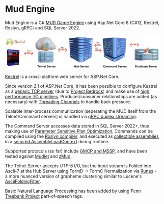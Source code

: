 # Mud Engine

Mud Engine is a C# [MUD Game Engine](https://en.wikipedia.org/wiki/Multi-user_dungeon "MUD Game Engine") using Asp.Net Core 8 (C#12, Kestrel, Roslyn, gRPC) and SQL Server 2022. 

![Mud Engine Architecture](./Notes/architecture.png?raw=true "Mud Engine Architecture")

[Kestrel](https://learn.microsoft.com/en-us/aspnet/core/fundamentals/servers/kestrel "Kestrel") is a cross-platform web server for ASP.Net Core. 

Since version 2.1 of ASP.Net Core, it has been possible to configure Kestrel as a [generic TCP server](https://github.com/davidfowl/MultiProtocolAspNetCore/tree/master "generic TCP server") (due to [Project Bedrock](https://github.com/dotnet/aspnetcore/issues/4772 "Project Bedrock")) and make use of [high performance I/O pipelines](https://devblogs.microsoft.com/dotnet/system-io-pipelines-high-performance-io-in-net/ "high performance I/O pipelines"). Producer/consumer relationships are added (as necessary) with [Threading Channels](https://devblogs.microsoft.com/dotnet/an-introduction-to-system-threading-channels/ "Threading Channels") to handle back pressure. 

Scalable inter-process communication (seperating the MUD itself from the Telnet/Command servers) is handled via [gRPC duplex streaming](https://learn.microsoft.com/en-us/aspnet/core/grpc/interprocess "gRPC duplex streaming").

The Command Server accesses data stored in SQL Server 2022+, thus making use of [Parameter Sensitive Plan Optimization](https://www.sqlservercentral.com/articles/exploring-parameter-sensitive-plan-optimization-in-sql-server-2022 "Parameter Sensitive Plan Optimization"). Commands can be compiled using the [Roslyn compiler](https://github.com/dotnet/roslyn "Roslyn compiler"), and executed as [collectible assemblies](https://learn.microsoft.com/en-us/dotnet/framework/reflection-and-codedom/collectible-assemblies "collectible assemblies") in a [secured AssemblyLoadContext](https://learn.microsoft.com/en-us/dotnet/core/dependency-loading/understanding-assemblyloadcontext "Secured AssemblyLoadContext") during runtime. 

Supported protocols (so far) include [GMCP and MSSP](https://wiki.mudlet.org/w/Manual:Supported_Protocols#Encoding_in_Mudlet "GMCP and MSSP"), and have been tested against [Mudlet](https://www.mudlet.org/ "Mudlet") and [zMud](https://www.zuggsoft.com/ "zMUD").

The Telnet Server accepts UTF-8 I/O, but the input stream is Folded into Ascii-7 at the Hub Server using FormD -> FormC Normalization via [Runes](https://learn.microsoft.com/en-us/dotnet/api/system.memoryextensions.enumeraterunes "Runes") - a more nuanced version of grapheme clustering similar to Lucene's [AsciiFoldingFilter](https://gist.githubusercontent.com/andyraddatz/e6a396fb91856174d4e3f1bf2e10951c/raw/c241ed4eabb53b3f4cd2c4f594dc90f1518db1e7/ASCIIStringExtensions.cs "AsciiFoldingFilter").

Basic Natural Language Processing has been added by using [Penn Treebank Project](https://www.ling.upenn.edu/courses/Fall_2003/ling001/penn_treebank_pos.html "Penn Treebank Project") part-of-speech tags.